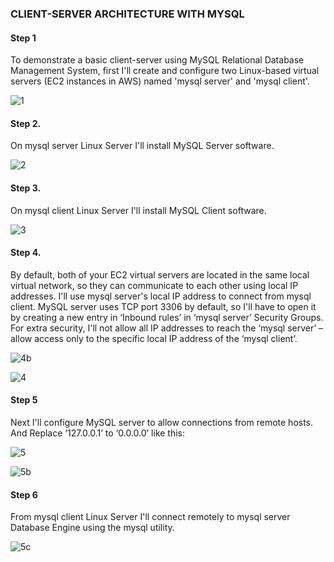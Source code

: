 
### CLIENT-SERVER ARCHITECTURE WITH MYSQL


#### Step 1

To demonstrate a basic client-server using MySQL Relational Database Management System, first I'll create and configure two Linux-based virtual servers 
(EC2 instances in AWS) named 'mysql server' and 'mysql client'.


![1](https://user-images.githubusercontent.com/93729559/164702833-79398d4c-9c0b-40f7-b59d-6523d7339322.png)


#### Step 2.

On mysql server Linux Server I'll install MySQL Server software.

![2](https://user-images.githubusercontent.com/93729559/164704650-07ea3a78-9e46-4909-8a0e-2d74d7a8526d.png)


#### Step 3.

On mysql client Linux Server I'll install MySQL Client software.

![3](https://user-images.githubusercontent.com/93729559/164705365-d3994a98-1ddf-42ce-8bcb-b252106d95a7.png)

#### Step 4.

By default, both of your EC2 virtual servers are located in the same local virtual network, so they can communicate to each other using local IP addresses. 
I'll use mysql server's local IP address to connect from mysql client. MySQL server uses TCP port 3306 by default, so I'll have to open it by creating a new entry in ‘Inbound rules’ in ‘mysql server’ Security Groups. 
For extra security, I'll not allow all IP addresses to reach the ‘mysql server’ – allow access only to the specific local IP address of the ‘mysql client’.


![4b](https://user-images.githubusercontent.com/93729559/164708626-dc8e7ac6-7fb8-4d8b-81e5-a62d1de65ec4.png)


![4](https://user-images.githubusercontent.com/93729559/164708399-9fbbcab3-fec3-4c10-b406-ccc164f6d918.png)


#### Step 5

Next I'll configure MySQL server to allow connections from remote hosts.
And Replace ‘127.0.0.1’ to ‘0.0.0.0’ like this:


![5](https://user-images.githubusercontent.com/93729559/164712513-dbb0e7b8-d03e-4f4c-9be4-bf63cc890f74.png)

![5b](https://user-images.githubusercontent.com/93729559/164712534-dc110283-945b-4f80-9599-1e1cd23d1261.png)


#### Step 6

From mysql client Linux Server I'll connect remotely to mysql server Database Engine using the mysql utility.


![5c](https://user-images.githubusercontent.com/93729559/164732760-4ec83f7a-29d6-4041-ad30-9b6aad67dd34.png)








